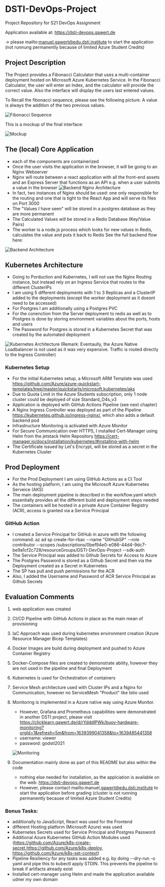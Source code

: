 # DSTI-DevOps-Project
Project Repository for S21 DevOps Assignment

Application available at: https://dsti-devops.gawert.de

-> please mailto:manuel.gawert@edu.dsti.institute to start the application (not runnung permanently because of limited Azure Student Credits)


## Project Description

The Project provides a Fibonacci Calculator that uses a multi-container deployment hosted on Microsoft Azure Kubernetes Service.
In the Fibonacci Calculator, the user will enter an Index, and the calculator will provide the correct value. 
Also the interface will display the users last entered values.

To Recall the fibonacci sequence, please see the following picture. A value is always the addition of the two previous values.

![Fibonacci Sequence](image/fib_sequence.JPG)

This is a mockup of the final interface: 

![Mockup](image/mockup.png)


## The (local) Core Application
- each of the components are containerized
- Once the user visits the application in the browser, it will be going to an Nginx Webserver
- Nginx will route between a react application with all the front-end assets and an Express Server that functions as an API e.g. when a user submits a value in the browser
![Backend Nginx Architecture](image/nginx.png)
- In fact, two instances of Nginx should be used: one only responsible for the routing and one that is tight to the React App and will serve its files on Port 3000
- The "Values I have seen" will be stored in a postgres database as they are more permanent
- The Calculated Values will be stored in a Redis Database (Key/Value Pairs)
- The worker is a node.js process which looks for new values in Redis, calculates the value and puts it back to Redis
See the full backend flow here:

![Backend Architecture](image/backend_architecture.png)


## Kubernetes Architecture
- Going to Porduction and Kubernetes, I will not use the Nginx Routing instance, but instead rely on an Ingress Service that routes to the different ClusterIPs
- I am using 5 different deployments with 1 to 3 Replicas and a ClusterIP added to the deployments (except the worker deployment as it doesnt need to be accessed)
- For Postgres I am additionally using a Postgres PVC
- For the conenction from the Server deployment to redis as well as to Postgres is done by storing environment variables about the ports, hosts and users
- The Password for Postgres is stored in a Kubernetes Secret that was created by the automated deployment

![Kubernetes Architecture](image/kubernetes_architecture1.png)
(Remark: Eventaully, the Azure Native Loadbalancer is not used as it was very expensive. Traffic is routed directly to the Ingress Controller)

### Kubernetes Setup
- For the initial Kubernetes setup, a Microsoft ARM Template was used https://github.com/Azure/azure-quickstart-templates/tree/master/quickstarts/microsoft.kubernetes/aks
- Due to Quota Limit in the Azure Students subscription, only 1 node cluster could be deployed of size Standard_D4s_v3
- Application is deployed with GitHub Actions Pipeline (see next chapter)
- A Nginx Ingress Controller was deployed as part of the Pipeline https://kubernetes.github.io/ingress-nginx/, which also adds a default backend pod
- Infrastructure Monitoring is activated with Azure Monitor
- For Secure Communication over HTTPS, I installed Cert-Manager using Helm from the jetstack Helm Repository
	https://cert-manager.io/docs/installation/kubernetes/#installing-with-helm
- The Certificate issued by Let's Encrypt, will be stored as a secret in the Kubernetes Cluster


## Prod Deployment
- For the Prod Deployment I am using GitHub Actions as a CI Tool
- As the hosting platform, I am using the Microsoft Azure Kubernetes Serveice (AKS)
- The main deployment pipeline is described in the workflow.yaml which essentially provides all the different build and deployment steps needed
- The containers will be hosted in a private Azure Container Registry (ACR), access is granted via a Service Principal

### GitHub Action
- I created a Service Principal for GitHub in azure with the following command: 
	az ad sp create-for-rbac --name "GitHubSP" --role contributor --scopes /subscriptions/0bef94e0-e086-44d4-9dc7-be9a1cf2c728/resourceGroups/DSTI-DevOps-Project --sdk-auth
- The Service Principal was added to Github Secrets for Access to Azure
- The Postgres Password is stored as a Github Secret and then via the Deployment created as a Secret in Kubernetes
- The SP has pull and push permissions for the ACR
- Also, I added the Username and Password of ACR Service Principal as Github Secrets


## Evaluation Comments
1. web application was created
2. CI/CD Pipeline with GitHub Actions in place as the main mean of provisioning
3. IaC Approach was used during kubernetes environment creation (Azure Resource Manager Bicep Templates)
4. Docker Images are build during deployment and pushed to Azure Container Registry
5. Docker-Compose files are created to demonstrate ability, however they are not used in the pipeline and final Deployment
6. Kubernetes is used for Orchestration of containers
7. Service Mesh architecture used with Cluster IPs and a Nginx for Communication, however no ServiceMesh "Product" like Istio used
8. Monitoring is implemented in a Azure native way using Azure Monitor. 
	- However, Grafana and Prometheus capabilities were demonstrated in another DSTI project, please visit https://clicklearn.gawert.de/d/rYdddlPWk/buoy-hardware-monitoring?orgId=1&refresh=5m&from=1639399041358&to=1639485441358
	- username: viewer
	- password: godsti2021

	![Monitoring](image/monitoring.png)

9. Documentation mainly done as part of this README but also within the code
	- nothing else needed for installation, as the applciation is available on the web: https://dsti-devops.gawert.de
	- However, please contact mailto:manuel,gawert@edu.dsti.institute to start the application before grading (cluster is not running permanently because of limited Azure Student Credits)

### Bonus Tasks:
- additionally to JavaScript, React was used for the Frontend
- different Hosting platform (Microsoft Azure) was used
- Kubernetes Secrets used for Service Principal and Postgres Password
- Additional Azure Kubernetes GitHub Action Modules used (https://github.com/Azure/k8s-create-secret,https://github.com/Azure/k8s-deploy, https://github.com/Azure/k8s-set-context)
- Pipeline Resiliency for any tasks was added e.g. by doing --dry-run -o yaml and pipe this to kubectl apply STDIN. This prevents the pipeline to break if artifacts already exist
- Installed cert-manager using Helm and made the application available udner my own domain